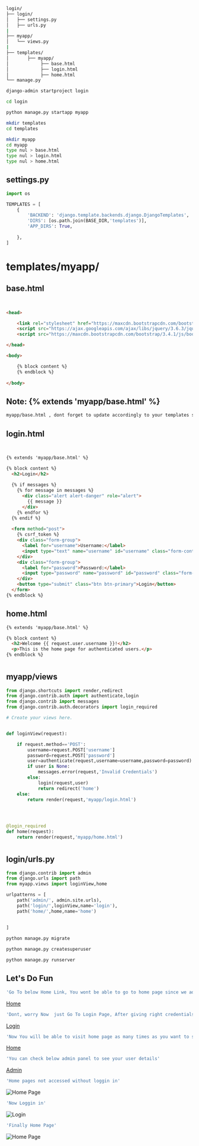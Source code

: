 

```bash
login/
├── login/
│   ├── settings.py
│   ├── urls.py
|
├── myapp/
│   └── views.py
|
├── templates/
│       ├── myapp/
│            ├── base.html
│            ├── login.html
│            ├── home.html
└── manage.py

```


```bash
django-admin startproject login
```
```bash
cd login
```
```bash
python manage.py startapp myapp
```

```bash
mkdir templates
cd templates
```
```bash
mkdir myapp
cd myapp
type nul > base.html
type nul > login.html
type nul > home.html

```
## settings.py
```python 
import os

TEMPLATES = [
    {
        'BACKEND': 'django.template.backends.django.DjangoTemplates',
        'DIRS': [os.path.join(BASE_DIR,'templates')],
        'APP_DIRS': True,
        
    },
]

```
# templates/myapp/ 

## base.html
```html


<head>

    <link rel="stylesheet" href="https://maxcdn.bootstrapcdn.com/bootstrap/3.4.1/css/bootstrap.min.css">
    <script src="https://ajax.googleapis.com/ajax/libs/jquery/3.6.3/jquery.min.js"></script>
    <script src="https://maxcdn.bootstrapcdn.com/bootstrap/3.4.1/js/bootstrap.min.js"></script>

</head>

<body>

    {% block content %}
    {% endblock %}
    
</body>

```

## Note: {% extends 'myapp/base.html' %}
```bash
myapp/base.html , dont forget to update accordingly to your templates structure, I have added accordingly to mine
````


## login.html
```html


{% extends 'myapp/base.html' %}

{% block content %}
  <h2>Login</h2>
  
  {% if messages %}
    {% for message in messages %}
      <div class="alert alert-danger" role="alert">
        {{ message }}
      </div>
    {% endfor %}
  {% endif %}
  
  <form method="post">
    {% csrf_token %}
    <div class="form-group">
      <label for="username">Username:</label>
      <input type="text" name="username" id="username" class="form-control">
    </div>
    <div class="form-group">
      <label for="password">Password:</label>
      <input type="password" name="password" id="password" class="form-control">
    </div>
    <button type="submit" class="btn btn-primary">Login</button>
  </form>
{% endblock %}


```

## home.html
```html
{% extends 'myapp/base.html' %}

{% block content %}
  <h2>Welcome {{ request.user.username }}!</h2>
  <p>This is the home page for authenticated users.</p>
{% endblock %}


```

#

## myapp/views
```python
from django.shortcuts import render,redirect
from django.contrib.auth import authenticate,login
from django.contrib import messages
from django.contrib.auth.decorators import login_required

# Create your views here.


def loginView(request):

    if request.method=='POST':
        username=request.POST['username']
        password=request.POST['password']
        user=authenticate(request,username=username,password=password)
        if user is None:
            messages.error(request,'Invalid Credentials')
        else:
            login(request,user)
            return redirect('home')
    else:
        return render(request,'myapp/login.html')
            



@login_required
def home(request):
    return render(request,'myapp/home.html')
```

#
## login/urls.py
```python
from django.contrib import admin
from django.urls import path
from myapp.views import loginView,home

urlpatterns = [
    path('admin/', admin.site.urls),
    path('login/',loginView,name='login'),
    path('home/',home,name='home')
    
    
]

```

```bash
python manage.py migrate
```
```bash
python manage.py createsuperuser
```
```bash
python manage.py runserver
```

## Let's Do Fun
```bash
'Go To below Home Link, You wont be able to go to home page since we added login_required'
```
[Home](http://localhost:8000/home)

```bash
'Dont, worry Now  just Go To Login Page, After giving right credentials you will redirect to Home page'
```
[Login](http://localhost:8000/login)

```bash
'Now You will be able to visit home page as many times as you want to since already logged in'
```
[Home](http://localhost:8000/home)

```bash
'You can check below admin panel to see your user details'
```

[Admin](http://localhost:8000/admin)


```bash
'Home pages not accessed without loggin in'
```
![Home Page](https://user-images.githubusercontent.com/34247973/228175625-fcc53975-15ca-44c4-818a-30f478737105.png)

```bash
'Now Loggin in'
```
![Login](https://user-images.githubusercontent.com/34247973/228175905-7c658691-c147-4634-ad3e-963170c05c5e.png)


```bash
'Finally Home Page'
```
![Home Page](https://user-images.githubusercontent.com/34247973/228176354-f58f9ad3-a771-41cb-8a6b-4795f55c91ec.png)



